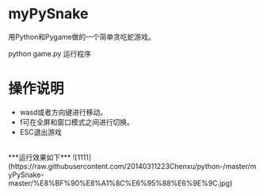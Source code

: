 # myPySnake
用Python和Pygame做的一个简单贪吃蛇游戏。

python game.py 运行程序

操作说明
=======
* wasd或者方向键进行移动。
* f可在全屏和窗口模式之间进行切换。
* ESC退出游戏
<br>
***运行效果如下***
![1111](https://raw.githubusercontent.com/20140311223Chenxu/python-/master/myPySnake-master/%E8%BF%90%E8%A1%8C%E6%95%88%E6%9E%9C.jpg)
